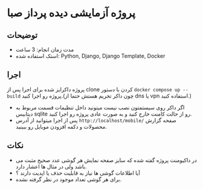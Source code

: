 # پروژه آزمایشی دیده پرداز صبا

## توضیحات 
- مدت زمان انجام: 3 ساعت
- استک استفاده شده: Python, Django, Django Template, Docker

## اجرا
پروژه داکرایز شده برای اجرا پس از clone کردن با دستور `docker compose up --build` پروژه رو اجرا کنید.(چون داکر تحریم هستش حتما از dns یا vpn استفاده کنید.) 
- اگر داکر روی سیستمتون نصب نیست میتونید داخل تنظیمات قسمت مربوط به دیتابیس sqlite رو از حالت کامنت خارج کنید و به صورت عادی پروژه رو اجرا کنید.
- پس از اجرا میتوانید از آدرس `http://localhost/mobile/` صفحه گزارش محصولات و دکمه افزودن موبایل رو ببینید.

## نکات 
- در داکیومنت پروژه گفته شده که سایز صفحه نمایش هر گوشی عدد صحیح مثبت می باشد ولی در مثال ها اعشار دارد.
- آیا اطلاعات گوشی ها نیاز به قابلیت حذف یا اپدیت دارند ؟
- برای هر گوشی تعداد موجود در نظر گرفته نشده.
